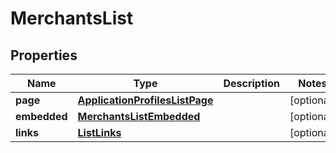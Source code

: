 

# MerchantsList


## Properties

| Name | Type | Description | Notes |
|------------ | ------------- | ------------- | -------------|
|**page** | [**ApplicationProfilesListPage**](ApplicationProfilesListPage.md) |  |  [optional] |
|**embedded** | [**MerchantsListEmbedded**](MerchantsListEmbedded.md) |  |  [optional] |
|**links** | [**ListLinks**](ListLinks.md) |  |  [optional] |



